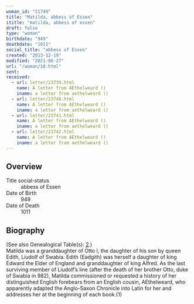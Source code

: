 ```yaml
---
woman_id: "21749"
title: "Matilda, abbess of Essen"
ititle: "matilda, abbess of essen"
draft: false
type: "woman"
birthdate: "949"
deathdate: "1011"
social_title: "abbess of Essen"
created: "2013-12-19"
modified: "2021-06-27"
url: "/woman/10.html"
sent:
received:
  - url: letter/23739.html
    name: A letter from AEthelweard ()
    iname: a letter from aethelweard ()
  - url: letter/23740.html
    name: A letter from AEthelweard ()
    iname: a letter from aethelweard ()
  - url: letter/23741.html
    name: A letter from AEthelweard ()
    iname: a letter from aethelweard ()
  - url: letter/23742.html
    name: A letter from AEthelweard ()
    iname: a letter from aethelweard ()
---
```

<h2 class="mt-4">Overview</h2><dt>Title social-status</dt><dd>abbess of Essen</dd><dt>Date of Birth</dt><dd>949</dd><dt>Date of Death</dt><dd>1011</dd><h2 class="mt-4">Biography</h2>(See also Genealogical Table(s): <a href="/content/genealogy-henry#n10">2</a>.)<br>Matilda was a granddaughter of Otto I, the daughter of his son by queen Edith,  Liudolf of Swabia.  Edith (Eadgith) was herself a daughter of king Edward the Elder of England and granddaughter of king Alfred.  As the last surviving member of Liudolf’s line (after the death of her brother Otto, duke of Swabia in 982), Matilda commissioned or requested a history of her distinguished English forebears from an English cousin, AEthelweard, who apparently adapted the Anglo-Saxon Chronicle into Latin for her and addresses her at the beginning of each book.(1)